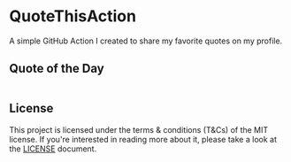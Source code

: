 # QuoteThisAction
A simple GitHub Action I created to share my favorite quotes on my profile.

## Quote of the Day

<!-- START QUOTE -->
```
```
<!-- END QUOTE -->

## License
This project is licensed under the terms & conditions (T&Cs) of the MIT license. If you're interested in reading more about it, please take a look at the [LICENSE](./LICENSE) document.
